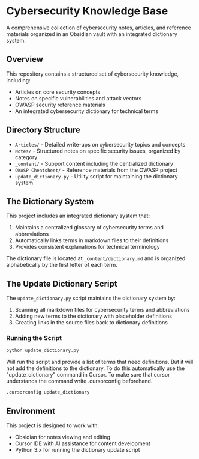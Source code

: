 # Cybersecurity Knowledge Base

A comprehensive collection of cybersecurity notes, articles, and reference materials organized in an Obsidian vault with an integrated dictionary system.

## Overview

This repository contains a structured set of cybersecurity knowledge, including:

- Articles on core security concepts
- Notes on specific vulnerabilities and attack vectors
- OWASP security reference materials
- An integrated cybersecurity dictionary for technical terms

## Directory Structure

- `Articles/` - Detailed write-ups on cybersecurity topics and concepts
- `Notes/` - Structured notes on specific security issues, organized by category
- `_content/` - Support content including the centralized dictionary
- `OWASP Cheatsheet/` - Reference materials from the OWASP project
- `update_dictionary.py` - Utility script for maintaining the dictionary system

## The Dictionary System

This project includes an integrated dictionary system that:

1. Maintains a centralized glossary of cybersecurity terms and abbreviations
2. Automatically links terms in markdown files to their definitions
3. Provides consistent explanations for technical terminology

The dictionary file is located at `_content/dictionary.md` and is organized alphabetically by the first letter of each term.

## The Update Dictionary Script

The `update_dictionary.py` script maintains the dictionary system by:

1. Scanning all markdown files for cybersecurity terms and abbreviations
2. Adding new terms to the dictionary with placeholder definitions
3. Creating links in the source files back to dictionary definitions

### Running the Script

```bash
python update_dictionary.py
```

Will run the script and provide a list of terms that need definitions. But it will not add the definitions to the dictionary. To do this automatically use the "update_dictionary" command in Cursor. To make sure that cursor understands the command write .cursorconfig beforehand.

```bash
.cursorconfig update_dictionary
```

## Environment

This project is designed to work with:

- Obsidian for notes viewing and editing
- Cursor IDE with AI assistance for content development
- Python 3.x for running the dictionary update script
